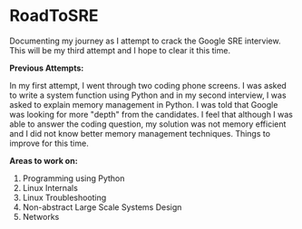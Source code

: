 # RoadToSRE
Documenting my journey as I attempt to crack the Google SRE interview. This will be my third attempt and I hope to clear it this time.

**Previous Attempts:** 

In my first attempt, I went through two coding phone screens. I was asked to write a system function using Python and in my second interview, I was asked to explain memory management in Python. I was told that Google was looking for more "depth" from the candidates. I feel that although I was able to answer the coding question, my solution was not memory efficient and I did not know better memory management techniques. Things to improve for this time.

**Areas to work on:**

1) Programming using Python
2) Linux Internals
3) Linux Troubleshooting
4) Non-abstract Large Scale Systems Design
5) Networks


